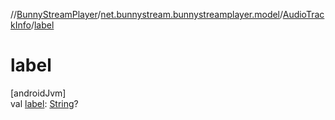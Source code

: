 //[BunnyStreamPlayer](../../../index.md)/[net.bunnystream.bunnystreamplayer.model](../index.md)/[AudioTrackInfo](index.md)/[label](label.md)

# label

[androidJvm]\
val [label](label.md): [String](https://kotlinlang.org/api/latest/jvm/stdlib/kotlin-stdlib/kotlin/-string/index.html)?

